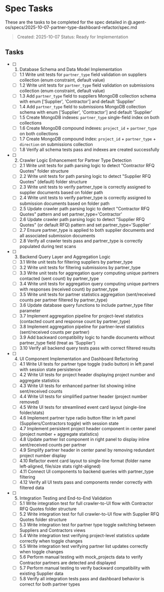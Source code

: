 # Spec Tasks

These are the tasks to be completed for the spec detailed in @.agent-os/specs/2025-10-07-partner-type-dashboard-refactor/spec.md

> Created: 2025-10-07
> Status: Ready for Implementation

## Tasks

- [ ] 1. Database Schema and Data Model Implementation
  - [ ] 1.1 Write unit tests for `partner_type` field validation on suppliers collection (enum constraint, default value)
  - [ ] 1.2 Write unit tests for `partner_type` field validation on submissions collection (enum constraint, default value)
  - [ ] 1.3 Add `partner_type` field to suppliers MongoDB collection schema with enum ['Supplier', 'Contractor'] and default 'Supplier'
  - [ ] 1.4 Add `partner_type` field to submissions MongoDB collection schema with enum ['Supplier', 'Contractor'] and default 'Supplier'
  - [ ] 1.5 Create MongoDB indexes: `partner_type` single-field index on both collections
  - [ ] 1.6 Create MongoDB compound indexes: `project_id` + `partner_type` on both collections
  - [ ] 1.7 Create MongoDB compound index: `project_id` + `partner_type` + `direction` on submissions collection
  - [ ] 1.8 Verify all schema tests pass and indexes are created successfully

- [ ] 2. Crawler Logic Enhancement for Partner Type Detection
  - [ ] 2.1 Write unit tests for path parsing logic to detect "Contractor RFQ Quotes" folder structure
  - [ ] 2.2 Write unit tests for path parsing logic to detect "Supplier RFQ Quotes" (default) folder structure
  - [ ] 2.3 Write unit tests to verify partner_type is correctly assigned to supplier documents based on folder path
  - [ ] 2.4 Write unit tests to verify partner_type is correctly assigned to submission documents based on folder path
  - [ ] 2.5 Update crawler path parsing logic to detect "Contractor RFQ Quotes" pattern and set partner_type='Contractor'
  - [ ] 2.6 Update crawler path parsing logic to detect "Supplier RFQ Quotes" (or default RFQ) pattern and set partner_type='Supplier'
  - [ ] 2.7 Ensure partner_type is applied to both supplier documents and all associated submission documents
  - [ ] 2.8 Verify all crawler tests pass and partner_type is correctly populated during test scans

- [ ] 3. Backend Query Layer and Aggregation Logic
  - [ ] 3.1 Write unit tests for filtering suppliers by partner_type
  - [ ] 3.2 Write unit tests for filtering submissions by partner_type
  - [ ] 3.3 Write unit tests for aggregation query computing unique partners contacted (sent count) by partner_type
  - [ ] 3.4 Write unit tests for aggregation query computing unique partners with responses (received count) by partner_type
  - [ ] 3.5 Write unit tests for partner statistics aggregation (sent/received counts per partner filtered by partner_type)
  - [ ] 3.6 Update database query functions to include partner_type filter parameter
  - [ ] 3.7 Implement aggregation pipeline for project-level statistics (contacted count and response count by partner_type)
  - [ ] 3.8 Implement aggregation pipeline for partner-level statistics (sent/received counts per partner)
  - [ ] 3.9 Add backward compatibility logic to handle documents without partner_type field (treat as 'Supplier')
  - [ ] 3.10 Verify all backend query tests pass with correct filtered results

- [ ] 4. UI Component Implementation and Dashboard Refactoring
  - [ ] 4.1 Write UI tests for partner type toggle (radio button) in left panel with session state persistence
  - [ ] 4.2 Write UI tests for project header displaying project number and aggregate statistics
  - [ ] 4.3 Write UI tests for enhanced partner list showing inline sent/received counts
  - [ ] 4.4 Write UI tests for simplified partner header (project number removed)
  - [ ] 4.5 Write UI tests for streamlined event card layout (single-line folder/stats)
  - [ ] 4.6 Implement partner type radio button filter in left panel (Suppliers/Contractors toggle) with session state
  - [ ] 4.7 Implement persistent project header component in center panel (project number + aggregate statistics)
  - [ ] 4.8 Update partner list component in right panel to display inline sent/received counts per partner
  - [ ] 4.9 Simplify partner header in center panel by removing redundant project number display
  - [ ] 4.10 Refactor event card layout to single-line format (folder name left-aligned, file/size stats right-aligned)
  - [ ] 4.11 Connect UI components to backend queries with partner_type filtering
  - [ ] 4.12 Verify all UI tests pass and components render correctly with filtered data

- [ ] 5. Integration Testing and End-to-End Validation
  - [ ] 5.1 Write integration test for full crawler-to-UI flow with Contractor RFQ Quotes folder structure
  - [ ] 5.2 Write integration test for full crawler-to-UI flow with Supplier RFQ Quotes folder structure
  - [ ] 5.3 Write integration test for partner type toggle switching between Suppliers and Contractors views
  - [ ] 5.4 Write integration test verifying project-level statistics update correctly when toggle changes
  - [ ] 5.5 Write integration test verifying partner list updates correctly when toggle changes
  - [ ] 5.6 Perform manual testing with mock_projects data to verify Contractor partners are detected and displayed
  - [ ] 5.7 Perform manual testing to verify backward compatibility with existing Supplier data
  - [ ] 5.8 Verify all integration tests pass and dashboard behavior is correct for both partner types

